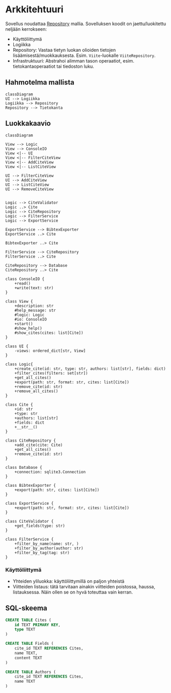 # Arkkitehtuuri

Sovellus noudattaa [Repository](https://ohjelmistotekniikka-hy.github.io/python/toteutus#repository-suunnittelumalli) mallia.
Sovelluksen koodit on jaettu/luokitettu neljään kerrokseen:

- Käyttöliittymä
- Logiikka
- Repository: Vastaa tietyn luokan olioiden tietojen lisäämisestä/muokkauksesta.
  Esim. `Viite`-luokalle `ViiteRepository`.
- Infrastruktuuri: Abstrahoi alimman tason operaatiot, esim. tietokantaoperaatiot tai tiedoston luku.

## Hahmotelma mallista

```mermaid
classDiagram
UI --> Logiikka
Logiikka --> Repository
Repository --> Tietokanta
```

## Luokkakaavio

```mermaid
classDiagram

View --> Logic
View --> ConsoleIO
View <|-- UI
View <|-- FilterCiteView
View <|-- AddCiteView
View <|-- ListCiteView

UI --> FilterCiteView
UI --> AddCiteView
UI --> ListCiteView
UI --> RemoveCiteView


Logic --> CiteValidator
Logic ..> Cite
Logic --> CiteRepository
Logic --> FilterService
Logic --> ExportService

ExportService --> BibtexExporter
ExportService ..> Cite

BibtexExporter ..> Cite

FilterService --> CiteRepository
FilterService ..> Cite

CiteRepository --> Database
CiteRepository ..> Cite

class ConsoleIO {
    +read()
    +write(text: str)
}

class View {
    +description: str
    #help_message: str
    #logic: Logic
    #io: ConsoleIO
    +start()
    #show_help()
    #show_cites(cites: list[Cite])
}

class UI {
    -views: ordered_dict[str, View]
}

class Logic{
    +create_cite(id: str, type: str, authors: list[str], fields: dict)
    +filter_cites(filters: set[str])
    +get_all_cites()
    +export(path: str, format: str, cites: list[Cite])
    +remove_cite(id: str)
    +remove_all_cites()
}

class Cite {
    +id: str
    +type: str
    +authors: list[str]
    +fields: dict
    +__str__()
}

class CiteRepository {
    +add_cite(cite: Cite)
    +get_all_cites()
    +remove_cite(id: str)
}

class Database {
    +connection: sqlite3.Connection
}

class BibtexExporter {
    +export(path: str, cites: list[Cite])
}

class ExportService {
    +export(path: str, format: str, cites: list[Cite])
}

class CiteValidator {
    +get_fields(type: str)
}

class FilterService {
    +filter_by_name(name: str, )
    +filter_by_author(author: str)
    +filter_by_tag(tag: str)
}
```

### Käyttöliittymä

- Yhteiden yliluokka: käyttöliittymillä on paljon yhteistä
- Viitteiden listaus: tätä tarvitaan ainakin viitteiden poistossa, haussa, listauksessa.
  Näin ollen se on hyvä toteuttaa vain kerran.

## SQL-skeema

```SQL
CREATE TABLE Cites (
    id TEXT PRIMARY KEY,
    type TEXT
)

CREATE TABLE Fields (
    cite_id TEXT REFERENCES Cites,
    name TEXT,
    content TEXT
)

CREATE TABLE Authors (
    cite_id TEXT REFERENCES Cites,
    name TEXT
)
```
